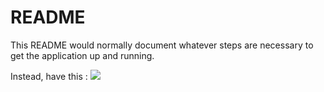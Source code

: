 # README

This README would normally document whatever steps are necessary to get the
application up and running.

Instead, have this :
<img src="https://i.skyrock.net/2404/61082404/pics/2559746503_1_4_GPuBNTLS.jpg"/>

